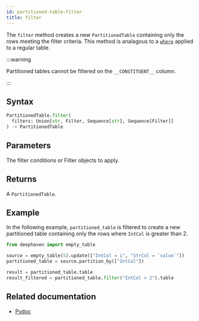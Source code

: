 ```yaml
---
id: partitioned-table-filter
title: filter
---
```


The `filter` method creates a new `PartitionedTable` containing only the rows meeting the filter criteria. This method is analagous to a [`where`](../filter/where.md) applied to a regular table.

:::warning

Partitioned tables cannot be filtered on the `__CONSTITUENT__` column.

:::

## Syntax

```python syntax
PartitionedTable.filter(
  filters: Union[str, Filter, Sequence[str], Sequence[Filter]]
) -> PartitionedTable
```

## Parameters

<ParamTable>
<Param name="filters" type="Union[str, Filter, Sequence[str], Sequence[Filter]]">

The filter conditions or Filter objects to apply.

</Param>
</ParamTable>

## Returns

A `PartitionedTable`.

## Example

In the following example, `partitioned_table` is filtered to create a new partitioned table containing only the rows where `IntCol` is greater than 2.

```python order=result_filtered,result,source
from deephaven import empty_table

source = empty_table(5).update(["IntCol = i", "StrCol = `value`"])
partitioned_table = source.partition_by(["IntCol"])

result = partitioned_table.table
result_filtered = partitioned_table.filter("IntCol > 2").table
```

## Related documentation

- [Pydoc](https://deephaven.io/core/pydoc/code/deephaven.table.html#deephaven.table.PartitionedTable.filter)
